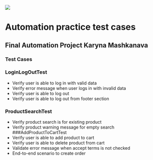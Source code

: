 [![](https://static.tildacdn.com/tild6366-3632-4966-a539-613235316462/logo.svg)](https://nodesource.com/products/nsolid)
# Automation practice test cases
## Final Automation Project Karyna Mashkanava


### Test Cases
### LoginLogOutTest
- Verify user is able to log in with valid data
- Verify error message when user logs in with invalid data
- Verify user is able to log out
- Verify user is able to log out from footer section
### ProductSearchTest
- Verify product search is for existing product
- Verify product warning message for empty search
###AddProductToCartTest
- Verify user is able to add product to cart
- Verify user is able to delete product from cart
- Validate error message when accept terms is not checked
- End-to-end scenario to create order



